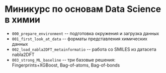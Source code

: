 # Миникурс по основам Data Science в химии

- `000_prepare_environment` -- подготовка окружения и загрузка данных
- `001_first_look_at_data` -- форматы представления химических данных
- `002_load_nabla2DFT_metainformatio` -- работа со SMILES из датасета nabla2DFT
- `003_strong_ML_baseline` -- три базовые решения: Fingerprints+XGBoost, Bag-of-atoms, Bag-of-bonds
